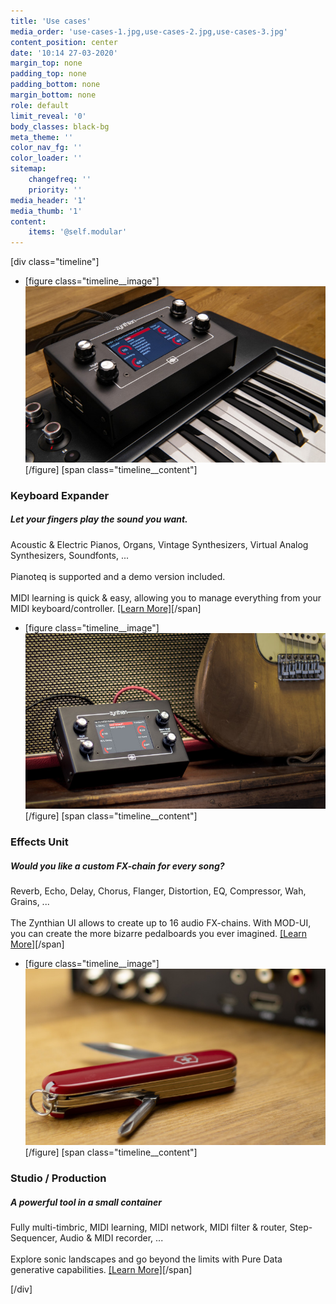 ```yaml
---
title: 'Use cases'
media_order: 'use-cases-1.jpg,use-cases-2.jpg,use-cases-3.jpg'
content_position: center
date: '10:14 27-03-2020'
margin_top: none
padding_top: none
padding_bottom: none
margin_bottom: none
role: default
limit_reveal: '0'
body_classes: black-bg
meta_theme: ''
color_nav_fg: ''
color_loader: ''
sitemap:
    changefreq: ''
    priority: ''
media_header: '1'
media_thumb: '1'
content:
    items: '@self.modular'
---
```


[div class="timeline"]
* [figure class="timeline__image"][![Zynthian over a Keayboard](use-cases-1.jpg)](/keyboard-expander)[/figure]
[span class="timeline__content"]
### Keyboard Expander
##### Let your fingers play the sound you want.
Acoustic & Electric Pianos, Organs, Vintage Synthesizers, Virtual Analog Synthesizers, Soundfonts, ...<br>
<br>
Pianoteq is supported and a demo version included.<br>
<br>
MIDI learning is quick & easy, allowing you to manage everything from your MIDI keyboard/controller.
[[Learn More]](/keyboard-expander)[/span]

* [figure class="timeline__image"][![Zynthian & Mic](use-cases-2.jpg)](/effects-unit)[/figure]
[span class="timeline__content"]
### Effects Unit
##### Would you like a custom FX-chain for every song?
Reverb, Echo, Delay, Chorus, Flanger, Distortion, EQ, Compressor, Wah, Grains, ...<br>
<br>
The Zynthian UI allows to create up to 16 audio FX-chains. With MOD-UI, you can create the more bizarre pedalboards you ever imagined.
[[Learn More]](/effects-unit)[/span]

* [figure class="timeline__image"][![Zynthian connected](use-cases-3.jpg)](/studio-production)[/figure]
[span class="timeline__content"]
### Studio / Production
##### A powerful tool in a small container
Fully multi-timbric, MIDI learning, MIDI network, MIDI filter & router, Step-Sequencer, Audio & MIDI recorder, ...<br>
<br>
Explore sonic landscapes and go beyond the limits with Pure Data generative capabilities.
[[Learn More]](/studio-production)[/span]

[/div]
